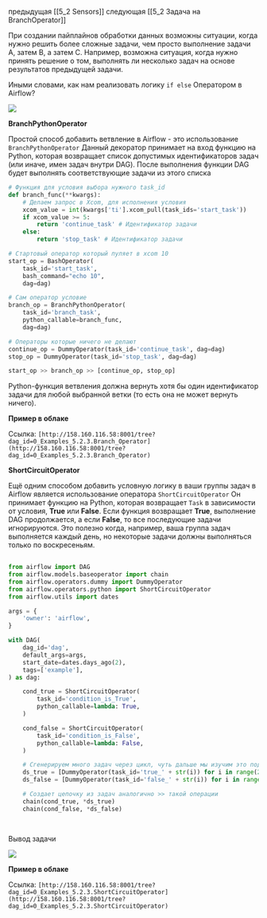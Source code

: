 предыдущая [[5_2 Sensors]]
следующая [[5_2 Задача на BranchOperator]]

При создании пайплайнов обработки данных возможны ситуации, когда нужно решить более сложные задачи, чем просто выполнение задачи A, затем B, а затем C. Например, возможна ситуация, когда нужно принять решение о том, выполнять ли несколько задач на основе результатов предыдущей задачи. 

Иными словами, как нам реализовать логику `if else` Оператором в Airflow? 

![](https://ucarecdn.com/70db1bfa-0843-485a-aebe-19fc695d9b0b/)

**BranchPythonOperator**

Простой способ добавить ветвление в Airflow - это использование `BranchPythonOperator` Данный декоратор принимает на вход функцию на Python, которая возвращает список допустимых идентификаторов задач (или иначе, имен задач внутри DAG). После выполнения функции DAG будет выполнять соответствующие задачи из этого списка

```python
# Функция для условия выбора нужного task_id
def branch_func(**kwargs):
    # Делаем запрос в Xcom, для исполнения условия
    xcom_value = int(kwargs['ti'].xcom_pull(task_ids='start_task'))
    if xcom_value >= 5:
        return 'continue_task' # Идентификатор задачи
    else:
        return 'stop_task' # Идентификатор задачи

# Стартовый оператор который пуляет в xcom 10
start_op = BashOperator(
    task_id='start_task',
    bash_command="echo 10",    
    dag=dag)

# Сам оператор условие
branch_op = BranchPythonOperator(
    task_id='branch_task',
    python_callable=branch_func,
    dag=dag)

# Операторы которые ничего не делают
continue_op = DummyOperator(task_id='continue_task', dag=dag)
stop_op = DummyOperator(task_id='stop_task', dag=dag)

start_op >> branch_op >> [continue_op, stop_op]
```

Python-функция ветвления должна вернуть хотя бы один идентификатор задачи для любой выбранной ветки (то есть она не может вернуть ничего). 

**Пример в облаке** 

Ссылка: `[http://158.160.116.58:8001/tree?dag_id=0_Examples_5.2.3.Branch_Operator](http://158.160.116.58:8001/tree?dag_id=0_Examples_5.2.3.Branch_Operator)`

**ShortCircuitOperator**

Ещё одним способом добавить условную логику в ваши группы задач в Airflow является использование оператора `ShortCircuitOperator` Он принимает функцию на Python, которая возвращает `Task` в зависимости от условия, **True** или **False**. Если функция возвращает **True**, выполнение DAG продолжается, а если **False**, то все последующие задачи игнорируются. Это полезно когда, например, ваша группа задач выполняется каждый день, но некоторые задачи должны выполняться только по воскресеньям. 

```python
​
from airflow import DAG
from airflow.models.baseoperator import chain
from airflow.operators.dummy import DummyOperator
from airflow.operators.python import ShortCircuitOperator
from airflow.utils import dates

args = {
    'owner': 'airflow',
}

with DAG(
    dag_id='dag',
    default_args=args,
    start_date=dates.days_ago(2),
    tags=['example'],
) as dag:

    cond_true = ShortCircuitOperator(
        task_id='condition_is_True',
        python_callable=lambda: True,
    )

    cond_false = ShortCircuitOperator(
        task_id='condition_is_False',
        python_callable=lambda: False,
    )

    # Сгенерируем много задач через цикл, чуть дальше мы изучим это подробнее
    ds_true = [DummyOperator(task_id='true_' + str(i)) for i in range(2)]
    ds_false = [DummyOperator(task_id='false_' + str(i)) for i in range(2)]

    # Создает цепочку из задач аналогично >> такой операции
    chain(cond_true, *ds_true)
    chain(cond_false, *ds_false)

​
```

Вывод задачи

![](https://ucarecdn.com/e245d673-c3b9-4183-8f2a-c0cb2fb50722/)

**Пример в облаке** 

Ссылка: `[http://158.160.116.58:8001/tree?dag_id=0_Examples_5.2.3.ShortCircuitOperator](http://158.160.116.58:8001/tree?dag_id=0_Examples_5.2.3.ShortCircuitOperator)`